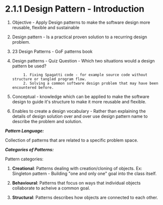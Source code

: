 # 2.1.1 Design Pattern - Introduction

1. Objective - Apply Design patterns to make the software design more reusable, flexible and sustainable

2. Design pattern - Is a practical proven solution to a recurring design problem.

3. 23 Design Patterns - GoF patterns book

4. Design patterns - Quiz Question - Which two situations would a design pattern be used?

            1. Fixing Spagatti code - for example source code without structure or tangled program flow.
            2. Solving a common software design problem that may have been encountered before.

5. Conceptual - knowledge which can be applied to make the software design to guide it's structure to make it more reusable and flexible.

6. Enables to create a design vocabulary - Rather than explaining the details of design solution over and over use design pattern name to describe the problem and solution.

___Pattern Language:___

Collection of patterns that are related to a specific problem space.

___Categories of Patterns:___

Pattern categories:

1. __Creational__: Patterns dealing with creation/cloning of objects.
Ex: Singleton pattern - Building "one and only one" goal into the class itself.

2. __Behavioural__: Patterns that focus on ways that individual objects collaborate to acheive a common goal.

3. __Structural__: Patterns describes how objects are connected to each other.
